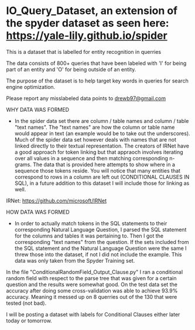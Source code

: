 # IO_Query_Dataset, an extension of the spyder dataset as seen here: https://yale-lily.github.io/spider

This is a dataset that is labelled for entity recognition in querries

The data consists of 800+ queries that have been labeled with 'I' for being part of an entity and 'O' for being outside of an entity. 

The purpose of the dataset is to help target key words in queries for search engine optimization. 

Please report any misslabeled data points to drewb97@gmail.com

WHY DATA WAS FORMED 
  - In the spider data set there are column / table names and column / table "text names". The "text names" are how the column or table name would appear in text (an example would be to take out the underscores). Much of the spider data set however deals with names that are not linked directly to their textual representation. The creators of IRNet have a good approach for token linking but that appraoch involves iterating over all values in a sequence and then matching corresponding n-grams. The data that is provided here attempts to show where in a sequence those tokens reside. You will notice that many entities that correspond to rows in a column are left out (CONDITIONAL CLAUSES IN SQL), in a future addition to this dataset I will include those for linking as well. 

IRNet: https://github.com/microsoft/IRNet

HOW DATA WAS FORMED 
  - In order to actually match tokens in the SQL statements to their corresponding Natural Language Question, I parsed the SQL statement for the columns and tables it was pertaining to. Then I got the corresponding "text names" from the question. If the sets included from the SQL statement and the Natural Language Question were the same I threw those into the dataset, if not I did not include the example. This data was only taken from the Spyder Training set.  

In the file "ConditionalRandomField_Output_Clause.py" I ran a conditional random field with respect to the parse tree that was given for a certain question and the results were somewhat good. On the test data set the accuracy after doing some cross-validation was able to achieve 93.9% accuracy. Meaning it messed up on 8 querries out of the 130 that were tested (not bad).

I will be posting a dataset with labels for Conditional Clauses either later today or tomorrow.
